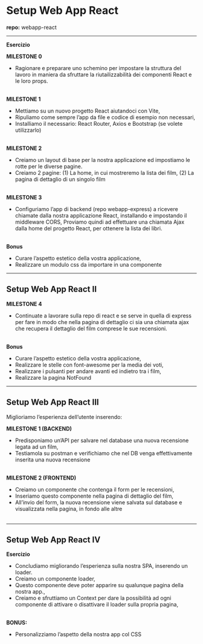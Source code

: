 
<h1>Setup Web App React</h1>
 <b>repo:</b> webapp-react 

 <hr>
 
<b>Esercizio</b><br>

<b>MILESTONE 0</b> <br>
- Ragionare e preparare uno schemino per impostare la struttura del lavoro in maniera da sfruttare la riutailizzabilità dei componenti React e le loro props.<br><br>

<b>MILESTONE 1</b><br>
- Mettiamo su un nuovo progetto React aiutandoci con Vite,<br>
- Ripuliamo come sempre l’app da file e codice di esempio non necessari,<br>
- Installiamo il necessario: React Router, Axios e Bootstrap (se volete utilizzarlo)<br><br>

<b>MILESTONE 2</b><br>
- Creiamo un layout di base per la nostra applicazione ed impostiamo le rotte per le diverse pagine.<br>
- Creiamo 2 pagine: (1) La home, in cui mostreremo la lista dei film, (2) La pagina di dettaglio di un singolo film<br><br>

<b>MILESTONE 3</b><br>
- Configuriamo l’app di backend (repo webapp-express) a ricevere chiamate dalla nostra applicazione React, installando e impostando il middleware CORS,
Proviamo quindi ad effettuare una chiamata Ajax dalla home del progetto React, per ottenere la lista dei libri.<br><br>

<b>Bonus</b><br>
- Curare l’aspetto estetico della vostra applicazione,<br>
- Realizzare un modulo css da importare in una componente<br>

<hr>

<h2>Setup Web App React II</h2>

<b>MILESTONE 4</b><br>
- Continuate a lavorare sulla repo di react e se serve in quella di express per fare in modo che nella pagina di dettaglio ci sia una chiamata ajax che recupera il dettaglio del film comprese le sue recensioni.<br><br>

<b>Bonus</b><br>
- Curare l’aspetto estetico della vostra applicazione,<br>
- Realizzare le stelle con font-awesome per la media dei voti,<br>
- Realizzare i pulsanti per andare avanti ed indietro tra i film,<br>
- Realizzare la pagina NotFound<br>

<hr>

 <h2>Setup Web App React III</h2>

 Miglioriamo l’esperienza dell’utente inserendo:<br>
 
 <b>MILESTONE 1 (BACKEND)</b><br>
- Predisponiamo un’API per salvare nel database una nuova recensione legata ad un film,<br>
- Testiamola su postman e verifichiamo che nel DB venga effettivamente inserita una nuova recensione<br><br>

<b>MILESTONE 2 (FRONTEND)</b><br>
- Creiamo un componente che contenga il form per le recensioni,<br>
- Inseriamo questo componente nella pagina di dettaglio del film,<br>
- All’invio del form, la nuova recensione viene salvata sul database e visualizzata nella pagina, in fondo alle altre<br><br>

<hr>

<h2>Setup Web App React IV</h2>

<b>Esercizio</b><br>
- Concludiamo migliorando l’esperienza sulla nostra SPA, inserendo un loader.<br>
- Creiamo un componente loader,<br>
- Questo componente deve poter apparire su qualunque pagina della nostra app.,<br>
- Creiamo e sfruttiamo un Context per dare la possibilità ad ogni componente di attivare o disattivare il loader sulla propria pagina,<br><br>

<b>BONUS:</b><br>
- Personalizziamo l’aspetto della nostra app col CSS
